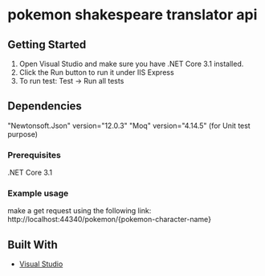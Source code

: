 # pokemon shakespeare translator api

## Getting Started
1. Open Visual Studio and make sure you have .NET Core 3.1 installed.
2. Click the Run button to run it under IIS Express
3. To run test: Test -> Run all tests

## Dependencies
"Newtonsoft.Json" version="12.0.3" 
"Moq" version="4.14.5" (for Unit test purpose)

### Prerequisites
.NET Core 3.1


### Example usage
make a get request using the following link: http://localhost:44340/pokemon/{pokemon-character-name}

## Built With

* [Visual Studio](https://visualstudio.microsoft.com/vs/community/) 
